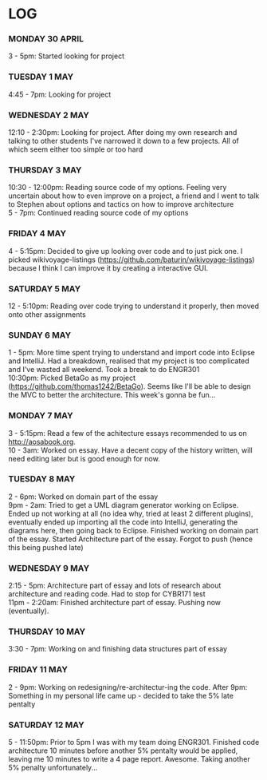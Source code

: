 # LOG


### MONDAY 30 APRIL
3 - 5pm: Started looking for project


### TUESDAY 1 MAY
4:45 - 7pm: Looking for project


### WEDNESDAY 2 MAY 
12:10 - 2:30pm: Looking for project. After doing my own research and talking to other students I've narrowed it down to a few projects. All of which seem either too simple or too hard


### THURSDAY 3 MAY
10:30 - 12:00pm: Reading source code of my options. Feeling very uncertain about how to even improve on a project, a friend and I went to talk to Stephen about options and tactics on how to improve architecture  
5 - 7pm: Continued reading source code of my options


### FRIDAY 4 MAY 
4 - 5:15pm: Decided to give up looking over code and to just pick one. I picked wikivoyage-listings (https://github.com/baturin/wikivoyage-listings) because I think I can improve it by creating a interactive GUI.


### SATURDAY 5 MAY 
12 - 5:10pm: Reading over code trying to understand it properly, then moved onto other assignments


### SUNDAY 6 MAY 
1 - 5pm: More time spent trying to understand and import code into Eclipse and IntelliJ. Had a breakdown, realised that my project is too complicated and I've wasted all weekend. Took a break to do ENGR301  
10:30pm: Picked BetaGo as my project (https://github.com/thomas1242/BetaGo). Seems like I'll be able to design the MVC to better the architecture. This week's gonna be fun...


### MONDAY 7 MAY 
3 - 5:15pm: Read a few of the achitecture essays recommended to us on http://aosabook.org.  
10 - 3am: Worked on essay. Have a decent copy of the history written, will need editing later but is good enough for now.


### TUESDAY 8 MAY
2 - 6pm: Worked on domain part of the essay  
9pm - 2am: Tried to get a UML diagram generator working on Eclipse. Ended up not working at all (no idea why, tried at least 2 different plugins), eventually ended up importing all the code into IntelliJ, generating the diagrams here, then going back to Eclipse. Finished working on domain part of the essay. Started Architecture part of the essay. Forgot to push (hence this being pushed late)


### WEDNESDAY 9 MAY
2:15 - 5pm: Architecture part of essay and lots of research about architecture and reading code. Had to stop for CYBR171 test  
11pm - 2:20am: Finished architecture part of essay. Pushing now (eventually).


### THURSDAY 10 MAY
3:30 - 7pm: Working on and finishing data structures part of essay

### FRIDAY 11 MAY
2 - 9pm: Working on redesigning/re-architectur-ing the code.
After 9pm: Something in my personal life came up - decided to take the 5% late pentalty

### SATURDAY 12 MAY
5 - 11:50pm: Prior to 5pm I was with my team doing ENGR301. Finished code architecture 10 minutes before another 5% pentalty would be applied, leaving me 10 minutes to write a 4 page report. Awesome. Taking another 5% penalty unfortunately...